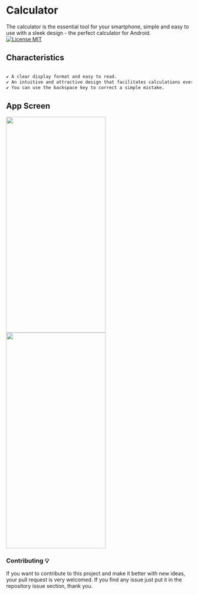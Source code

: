 
# Calculator

The calculator is the essential tool for your smartphone, simple and easy to use with a sleek design - the perfect calculator for Android.   
[![License MIT](https://img.shields.io/badge/license-MIT-blue.svg)](LICENSE)

## Characteristics 

```bash

✔ A clear display format and easy to read. 
✔ An intuitive and attractive design that facilitates calculations every day.
✔ You can use the backspace key to correct a simple mistake.

```

## App Screen

<img src="https://github.com/JahidHasanCO/Calculator-App/blob/master/ART/Calculator.png" width="270" height="585">    <img src="https://github.com/JahidHasanCO/Calculator-App/blob/master/ART/Calculator-Dark.png" width="270" height="585">


### Contributing 💡
If you want to contribute to this project and make it better with new ideas, your pull request is very welcomed.
If you find any issue just put it in the repository issue section, thank you.


